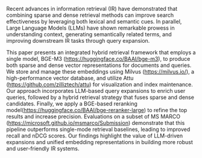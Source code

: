 Recent advances in information retrieval (IR) have demonstrated that combining sparse and dense retrieval methods can improve search effectiveness by leveraging both lexical and semantic cues. In parallel, Large Language Models (LLMs) have shown remarkable prowess in understanding context, generating semantically related terms, and improving downstream IR tasks through query expansion. 

This paper presents an integrated hybrid retrieval framework that employs a single model, BGE-M3 (https://huggingface.co/BAAI/bge-m3), to produce both sparse and dense vector representations for documents and queries. We store and manage these embeddings using Milvus (https://milvus.io/), a high-performance vector database, and utilize Attu (https://github.com/zilliztech/attu) for visualization and index maintenance. Our approach incorporates LLM-based query expansions to enrich user queries, followed by a hybrid retrieval strategy that fuses sparse and dense candidates. Finally, we apply a BGE-based reranking model(https://huggingface.co/BAAI/bge-reranker-large) to refine the top results and increase precision. Evaluations on a subset of MS MARCO (https://microsoft.github.io/msmarco/Submission) demonstrate that this pipeline outperforms single-mode retrieval baselines, leading to improved recall and nDCG scores. Our findings highlight the value of LLM-driven expansions and unified embedding representations in building more robust and user-friendly IR systems. 
